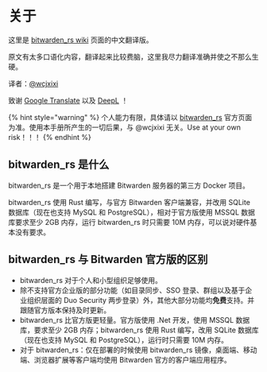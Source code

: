 # 关于

这里是 [bitwarden\_rs wiki](https://github.com/dani-garcia/bitwarden_rs/wiki) 页面的中文翻译版。

原文有太多口语化内容，翻译起来比较费脑，这里我尽力翻译准确并使之不那么生硬。

译者：[@wcjxixi](mailto:wcjxixi@gmail.com)

致谢 [Google Translate](https://translate.google.com/) 以及 [DeepL](https://www.deepl.com/) ！

{% hint style="warning" %}
个人能力有限，具体请以 [bitwarden\_rs](https://github.com/dani-garcia/bitwarden_rs) 官方页面为准。使用本手册所产生的一切后果，与 @wcjxixi 无关。Use at your own risk！！！
{% endhint %}

## bitwarden\_rs 是什么

bitwarden\_rs 是一个用于本地搭建 Bitwarden 服务器的第三方 Docker 项目。

bitwarden\_rs 使用 Rust 编写，与官方 Bitwarden 客户端兼容，并改用 SQLite 数据库（现在也支持 MySQL 和 PostgreSQL），相对于官方版使用 MSSQL 数据库要求至少 2GB 内存，运行 bitwarden\_rs 时只需要 10M 内存，可以说对硬件基本没有要求。

## bitwarden\_rs 与 Bitwarden 官方版的区别

* bitwarden\_rs 对于个人和小型组织足够使用。
* 除不支持官方企业版的部分功能（如目录同步、SSO 登录、群组以及基于企业组织层面的 Duo  Security 两步登录）外，其他大部分功能均**免费**支持。并跟随官方版本保持及时更新。
* bitwarden\_rs 比官方版更轻量。官方版使用 .Net 开发，使用 MSSQL 数据库，要求至少 2GB 内存；bitwarden\_rs 使用 Rust 编写，改用 SQLite 数据库（现在也支持 MySQL 和 PostgreSQL），运行时只需要 10M 内存。
* 对于 bitwarden\_rs：仅在部署的时候使用 bitwarden\_rs 镜像，桌面端、移动端、浏览器扩展等客户端均使用 Bitwarden 官方的客户端应用程序。

